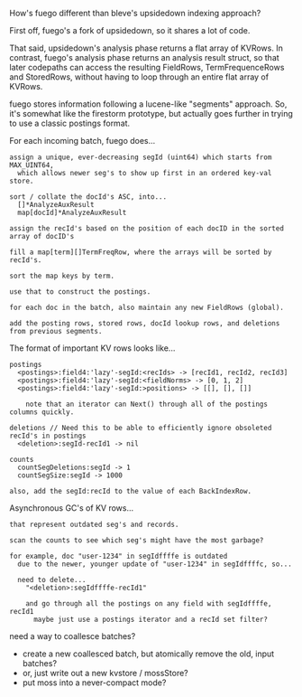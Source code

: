 How's fuego different than bleve's upsidedown indexing approach?

First off, fuego's a fork of upsidedown, so it shares a lot of code.

That said, upsidedown's analysis phase returns a flat array of KVRows.
In contrast, fuego's analysis phase returns an analysis result struct,
so that later codepaths can access the resulting FieldRows,
TermFrequenceRows and StoredRows, without having to loop through an
entire flat array of KVRows.

fuego stores information following a lucene-like "segments" approach.
So, it's somewhat like the firestorm prototype, but actually goes
further in trying to use a classic postings format.

For each incoming batch, fuego does...

    assign a unique, ever-decreasing segId (uint64) which starts from MAX_UINT64,
      which allows newer seg's to show up first in an ordered key-val store.

    sort / collate the docId's ASC, into...
      []*AnalyzeAuxResult
      map[docId]*AnalyzeAuxResult

    assign the recId's based on the position of each docID in the sorted array of docID's

    fill a map[term][]TermFreqRow, where the arrays will be sorted by recId's.

    sort the map keys by term.

    use that to construct the postings.

    for each doc in the batch, also maintain any new FieldRows (global).

    add the posting rows, stored rows, docId lookup rows, and deletions from previous segments.

The format of important KV rows looks like...

    postings
      <postings>:field4:'lazy'-segId:<recIds> -> [recId1, recId2, recId3]
      <postings>:field4:'lazy'-segId:<fieldNorms> -> [0, 1, 2]
      <postings>:field4:'lazy'-segId:>positions> -> [[], [], []]

        note that an iterator can Next() through all of the postings columns quickly.

    deletions // Need this to be able to efficiently ignore obsoleted recId's in postings
      <deletion>:segId-recId1 -> nil

    counts
      countSegDeletions:segId -> 1
      countSegSize:segId -> 1000

    also, add the segId:recId to the value of each BackIndexRow.

Asynchronous GC's of KV rows...

    that represent outdated seg's and records.

    scan the counts to see which seg's might have the most garbage?

    for example, doc "user-1234" in segIdffffe is outdated
      due to the newer, younger update of "user-1234" in segIdffffc, so...

      need to delete...
        "<deletion>:segIdffffe-recId1"

        and go through all the postings on any field with segIdffffe, recId1
          maybe just use a postings iterator and a recId set filter?

need a way to coallesce batches?
- create a new coallesced batch, but atomically remove the old, input batches?
- or, just write out a new kvstore / mossStore?
- put moss into a never-compact mode?
